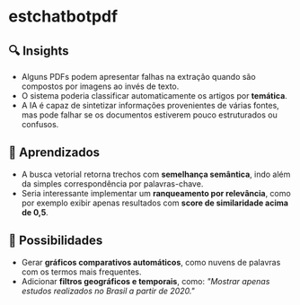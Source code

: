 # estchatbotpdf

## 🔍 Insights
- Alguns PDFs podem apresentar falhas na extração quando são compostos por imagens ao invés de texto.
- O sistema poderia classificar automaticamente os artigos por **temática**.
- A IA é capaz de sintetizar informações provenientes de várias fontes, mas pode falhar se os documentos estiverem pouco estruturados ou confusos.

## 📘 Aprendizados
- A busca vetorial retorna trechos com **semelhança semântica**, indo além da simples correspondência por palavras-chave.
- Seria interessante implementar um **ranqueamento por relevância**, como por exemplo exibir apenas resultados com **score de similaridade acima de 0,5**.

## 🚀 Possibilidades
- Gerar **gráficos comparativos automáticos**, como nuvens de palavras com os termos mais frequentes.
- Adicionar **filtros geográficos e temporais**, como: *"Mostrar apenas estudos realizados no Brasil a partir de 2020."*
